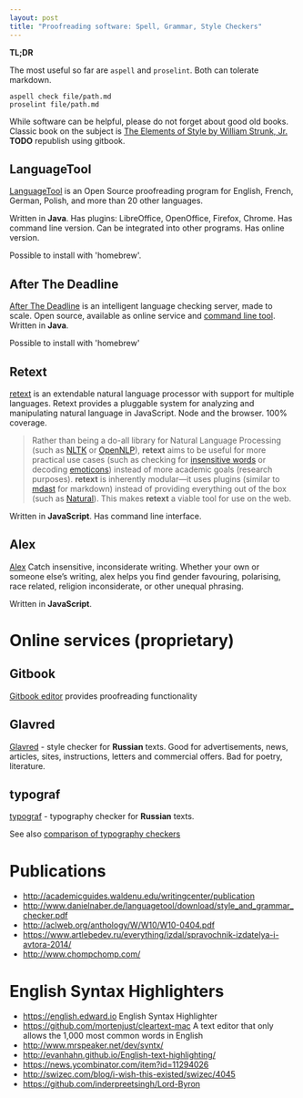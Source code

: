 ```yaml
---
layout: post
title: "Proofreading software: Spell, Grammar, Style Checkers"
---
```


**TL;DR**

The most useful so far are `aspell` and `proselint`. Both can tolerate markdown.

```
aspell check file/path.md
proselint file/path.md
```

While software can be helpful, please do not forget about good old books. Classic book on the subject is [The Elements of Style by William Strunk, Jr.](https://www.gutenberg.org/files/37134/37134-h/37134-h.htm) **TODO** republish using gitbook.


## LanguageTool

[LanguageTool](https://languagetool.org/) is an Open Source proof­reading program for English, French, German, Polish, and more than 20 other languages.

Written in **Java**. Has plugins: LibreOffice, OpenOffice, Firefox, Chrome. Has command line version. Can be integrated into other programs. Has online version.

Possible to install with 'homebrew'.

## After The Deadline

[After The Deadline](http://open.afterthedeadline.com/) is an intelligent language checking server, made to scale. Open source, available as online service and [command line tool](https://github.com/lpenz/atdtool). Written in **Java**.

Possible to install with 'homebrew'

## Retext

[retext](https://github.com/wooorm/retext) is an extendable natural language processor with support for multiple languages. Retext provides a pluggable system for analyzing and manipulating natural language in JavaScript. Node and the browser. 100% coverage.

> Rather than being a do-all library for Natural Language Processing (such as
> [NLTK](http://www.nltk.org) or [OpenNLP](https://opennlp.apache.org)),
> **retext** aims to be useful for more practical use cases (such as checking
> for [insensitive words](https://github.com/wooorm/alex) or decoding
> [emoticons](https://github.com/wooorm/retext-emoji)) instead of more academic
> goals (research purposes).
> **retext** is inherently modular—it uses plugins (similar to
> [mdast](https://github.com/wooorm/mdast/) for markdown) instead of providing
> everything out of the box (such as
> [Natural](https://github.com/NaturalNode/natural)). This makes **retext** a
> viable tool for use on the web.

Written in **JavaScript**. Has command line interface.

## Alex

[Alex](http://alexjs.com/) Catch insensitive, inconsiderate writing.
Whether your own or someone else’s writing, alex helps you find gender favouring, polarising, race related, religion inconsiderate, or other unequal phrasing.

Written in **JavaScript**.

# Online services (proprietary)

## Gitbook

[Gitbook editor](https://www.gitbook.com/editor) provides proofreading functionality

## Glavred

[Glavred](https://glvrd.ru/) - style checker for **Russian** texts. Good for advertisements, news, articles, sites, instructions, letters and commercial offers. Bad for poetry, literature.

## typograf

[typograf](http://www.typograf.ru/) - typography checker for **Russian** texts.

See also [comparison of typography checkers](http://www.typograf.ru/flog/)

# Publications

- http://academicguides.waldenu.edu/writingcenter/publication
- http://www.danielnaber.de/languagetool/download/style_and_grammar_checker.pdf
- http://aclweb.org/anthology/W/W10/W10-0404.pdf
- https://www.artlebedev.ru/everything/izdal/spravochnik-izdatelya-i-avtora-2014/
- http://www.chompchomp.com/

# English Syntax Highlighters

- https://english.edward.io English Syntax Highlighter
- https://github.com/mortenjust/cleartext-mac A text editor that only allows the 1,000 most common words in English
- http://www.mrspeaker.net/dev/syntx/
- http://evanhahn.github.io/English-text-highlighting/
- https://news.ycombinator.com/item?id=11294026
- http://swizec.com/blog/i-wish-this-existed/swizec/4045
- https://github.com/inderpreetsingh/Lord-Byron
